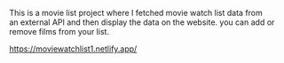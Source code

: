 This is a movie list project where I fetched movie watch list data from          
an external API and then display the data on the website. you can add or remove films from your list.                                                                       
 
https://moviewatchlist1.netlify.app/      
